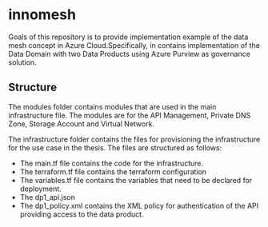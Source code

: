 # innomesh 

Goals of this repository is to provide implementation example of the data mesh concept in Azure Cloud.Specifically, in contains implementation of the Data Domain with two Data Products using Azure Purview as governance solution.

## Structure

The modules folder contains modules that are used in the main infrastructure file. The modules are for the API Management, Private DNS Zone, Storage Account and Virtual Network. 

The infrastructure folder contains the files for provisioning the infrastructure for the use case in the thesis. The files are structured as follows:

- The main.tf file contains the code for the infrastructure. 
- The terraform.tf file contains the terraform configuration
- The variables.tf file contains the variables that need to be declared for deployment. 
- The dp1_api.json 
- The dp1_policy.xml contains the XML policy for authentication of the API providing access to the data product. 

